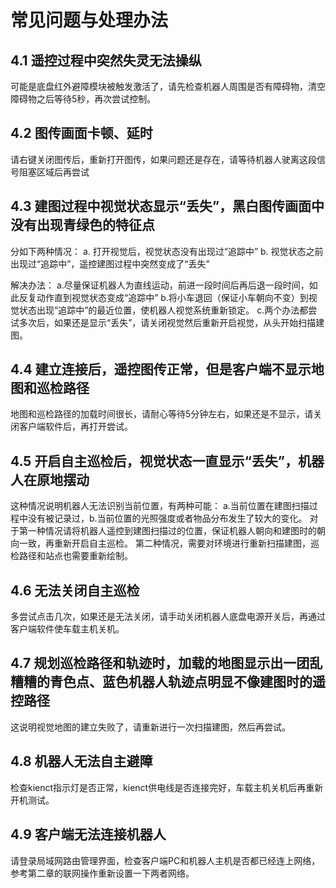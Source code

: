 # <a href="#" id="start"></a>常见问题与处理办法

## <a href="#" id="one"></a>4.1 遥控过程中突然失灵无法操纵

可能是底盘红外避障模块被触发激活了，请先检查机器人周围是否有障碍物，清空障碍物之后等待5秒，再次尝试控制。

## <a href="#" id="two"></a>4.2 图传画面卡顿、延时

请右键关闭图传后，重新打开图传，如果问题还是存在，请等待机器人驶离这段信号阻塞区域后再尝试

## <a href="#" id="three"></a>4.3 建图过程中视觉状态显示“丢失”，黑白图传画面中没有出现青绿色的特征点

分如下两种情况：
  a. 打开视觉后，视觉状态没有出现过“追踪中”
  b. 视觉状态之前出现过“追踪中”，遥控建图过程中突然变成了“丢失”

解决办法：
  a.尽量保证机器人为直线运动，前进一段时间后再后退一段时间，如此反复动作直到视觉状态变成“追踪中”
  b.将小车退回（保证小车朝向不变）到视觉状态出现“追踪中”的最近位置，使机器人视觉系统重新锁定。
  c.两个办法都尝试多次后，如果还是显示“丢失”，请关闭视觉然后重新开启视觉，从头开始扫描建图。

## <a href="#" id="four"></a>4.4 建立连接后，遥控图传正常，但是客户端不显示地图和巡检路径

地图和巡检路径的加载时间很长，请耐心等待5分钟左右，如果还是不显示，请关闭客户端软件后，再打开尝试。

## <a href="#" id="five"></a>4.5 开启自主巡检后，视觉状态一直显示“丢失”，机器人在原地摆动

这种情况说明机器人无法识别当前位置，有两种可能：
a.当前位置在建图扫描过程中没有被记录过，b.当前位置的光照强度或者物品分布发生了较大的变化。
对于第一种情况请将机器人遥控到建图扫描过的位置，保证机器人朝向和建图时的朝向一致，再重新开启自主巡检。
第二种情况，需要对环境进行重新扫描建图，巡检路径和站点也需要重新绘制。

## <a href="#" id="six"></a>4.6 无法关闭自主巡检

多尝试点击几次，如果还是无法关闭，请手动关闭机器人底盘电源开关后，再通过客户端软件使车载主机关机。

## <a href="#" id="seven"></a>4.7 规划巡检路径和轨迹时，加载的地图显示出一团乱糟糟的青色点、蓝色机器人轨迹点明显不像建图时的遥控路径

这说明视觉地图的建立失败了，请重新进行一次扫描建图，然后再尝试。

## <a href="#" id="eight"></a>4.8 机器人无法自主避障

检查kienct指示灯是否正常，kienct供电线是否连接完好，车载主机关机后再重新开机测试。

## <a href="#" id="nine"></a>4.9 客户端无法连接机器人

请登录局域网路由管理界面，检查客户端PC和机器人主机是否都已经连上网络，参考第二章的联网操作重新设置一下两者网络。
